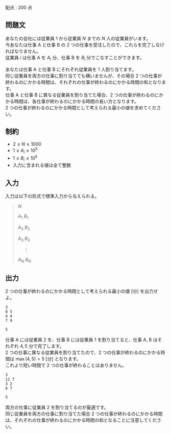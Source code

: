 配点 : $200$ 点

## 問題文

あなたの会社には従業員 $1$ から従業員 $N$ までの $N$ 人の従業員がいます。<br>
今あなたは仕事 A と仕事 B の $2$ つの仕事を受注したので、これらを完了しなければなりません。<br>
従業員 $i$ は仕事 A を $A_i$ 分、仕事 B を $B_i$ 分でこなすことができます。  

あなたは仕事 A と仕事 B にそれぞれ従業員を $1$ 人割り当てます。<br>
同じ従業員を両方の仕事に割り当てても構いませんが、その場合 $2$ つの仕事が終わるのにかかる時間は、それぞれの仕事が終わるのにかかる時間の和となります。<br>
仕事 A と仕事 B に異なる従業員を割り当てた場合、$2$ つの仕事が終わるのにかかる時間は、各仕事が終わるのにかかる時間の長い方となります。<br>
$2$ つの仕事が終わるのにかかる時間として考えられる最小の値を求めてください。  

## 制約

- $2 \le N \le 1000$
- $1 \le A_i \le 10^5$
- $1 \le B_i \le 10^5$
- 入力に含まれる値は全て整数

## 入力

入力は以下の形式で標準入力から与えられる。

> $N$
> 
> $A_1$ $B_1$
> 
> $A_2$ $B_2$
> 
> $A_3$ $B_3$
> 
> $\hspace{15pt} \vdots$
> 
> $A_N$ $B_N$

## 出力

$2$ つの仕事が終わるのにかかる時間として考えられる最小の値 [分] を出力せよ。  

```input1
3
8 5
4 4
7 9
```

```output1
5
```

仕事 A には従業員 $2$ を、仕事 B には従業員 $1$ を割り当てると、仕事 A, B はそれぞれ $4, 5$ 分で完了します。<br>
$2$ つの仕事に異なる従業員を割り当てたので、$2$ つの仕事が終わるのにかかる時間は $\max(4, 5) = 5$ [分] となります。<br>
これより短い時間で $2$ つの仕事が終わることはありません。  

```input2
3
11 7
3 2
6 7
```

```output2
5
```

両方の仕事に従業員 $2$ を割り当てるのが最適です。<br>
同じ従業員を両方の仕事に割り当てた場合 $2$ つの仕事が終わるのにかかる時間は、それぞれの仕事が終わるのにかかる時間の和となることに注意してください。